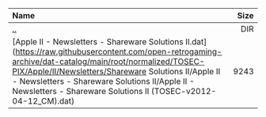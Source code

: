 |Name|Size|
|:---|---:|
|[..](../index.html)|DIR|
|[Apple II - Newsletters - Shareware Solutions II.dat](https://raw.githubusercontent.com/open-retrogaming-archive/dat-catalog/main/root/normalized/TOSEC-PIX/Apple/II/Newsletters/Shareware Solutions II/Apple II - Newsletters - Shareware Solutions II/Apple II - Newsletters - Shareware Solutions II (TOSEC-v2012-04-12_CM).dat)|9243|
